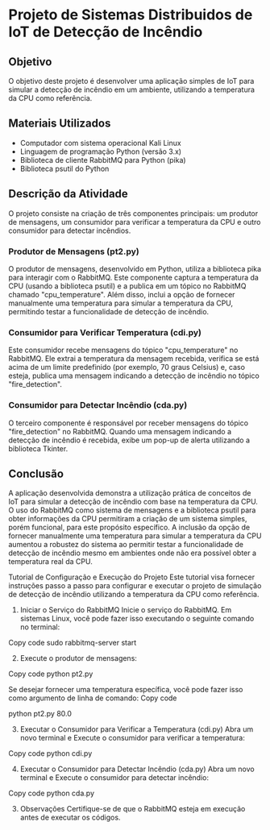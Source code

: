 # Projeto de Sistemas Distribuidos de IoT de Detecção de Incêndio

## Objetivo
O objetivo deste projeto é desenvolver uma aplicação simples de IoT para simular a detecção de incêndio em um ambiente, utilizando a temperatura da CPU como referência.

## Materiais Utilizados
- Computador com sistema operacional Kali Linux
- Linguagem de programação Python (versão 3.x)
- Biblioteca de cliente RabbitMQ para Python (pika)
- Biblioteca psutil do Python

## Descrição da Atividade
O projeto consiste na criação de três componentes principais: um produtor de mensagens, um consumidor para verificar a temperatura da CPU e outro consumidor para detectar incêndios.

### Produtor de Mensagens (pt2.py)
O produtor de mensagens, desenvolvido em Python, utiliza a biblioteca pika para interagir com o RabbitMQ. Este componente captura a temperatura da CPU (usando a biblioteca psutil) e a publica em um tópico no RabbitMQ chamado "cpu_temperature". Além disso, inclui a opção de fornecer manualmente uma temperatura para simular a temperatura da CPU, permitindo testar a funcionalidade de detecção de incêndio.

### Consumidor para Verificar Temperatura (cdi.py)
Este consumidor recebe mensagens do tópico "cpu_temperature" no RabbitMQ. Ele extrai a temperatura da mensagem recebida, verifica se está acima de um limite predefinido (por exemplo, 70 graus Celsius) e, caso esteja, publica uma mensagem indicando a detecção de incêndio no tópico "fire_detection".

### Consumidor para Detectar Incêndio (cda.py)
O terceiro componente é responsável por receber mensagens do tópico "fire_detection" no RabbitMQ. Quando uma mensagem indicando a detecção de incêndio é recebida, exibe um pop-up de alerta utilizando a biblioteca Tkinter.

## Conclusão
A aplicação desenvolvida demonstra a utilização prática de conceitos de IoT para simular a detecção de incêndio com base na temperatura da CPU. O uso do RabbitMQ como sistema de mensagens e a biblioteca psutil para obter informações da CPU permitiram a criação de um sistema simples, porém funcional, para este propósito específico. A inclusão da opção de fornecer manualmente uma temperatura para simular a temperatura da CPU aumentou a robustez do sistema ao permitir testar a funcionalidade de detecção de incêndio mesmo em ambientes onde não era possível obter a temperatura real da CPU.


Tutorial de Configuração e Execução do Projeto
Este tutorial visa fornecer instruções passo a passo para configurar e executar o projeto de simulação de detecção de incêndio utilizando a temperatura da CPU como referência.

1. Iniciar o Serviço do RabbitMQ
Inicie o serviço do RabbitMQ. Em sistemas Linux, você pode fazer isso executando o seguinte comando no terminal:

Copy code
sudo rabbitmq-server start

2. Execute o produtor de mensagens:

Copy code
python pt2.py

Se desejar fornecer uma temperatura específica, você pode fazer isso como argumento de linha de comando:
Copy code

python pt2.py 80.0

3. Executar o Consumidor para Verificar a Temperatura (cdi.py)
Abra um novo terminal e Execute o consumidor para verificar a temperatura:

Copy code
python cdi.py

4. Executar o Consumidor para Detectar Incêndio (cda.py)
Abra um novo terminal e Execute o consumidor para detectar incêndio:

Copy code
python cda.py

3. Observações
Certifique-se de que o RabbitMQ esteja em execução antes de executar os códigos. 
